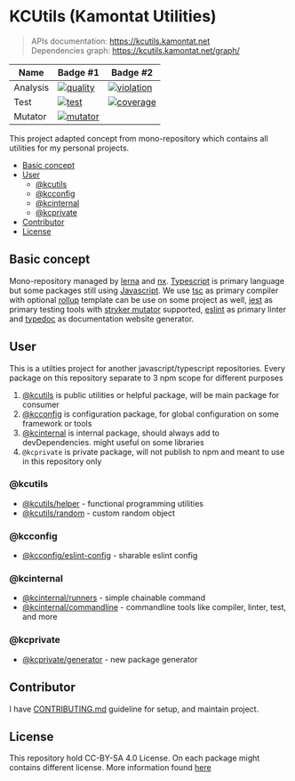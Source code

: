 # KCUtils (Kamontat Utilities)

> APIs documentation: https://kcutils.kamontat.net <br>
> Dependencies graph: https://kcutils.kamontat.net/graph/

| Name     | Badge #1                 | Badge #2                   |
| -------- | ------------------------ | -------------------------- |
| Analysis | [![quality][q_img]][sdb] | [![violation][sv_img]][sv] |
| Test     | [![test][t_img]][t]      | [![coverage][sc_img]][sc]  |
| Mutator  | [![mutator][mt_img]][mt] |

This project adapted concept from mono-repository which contains all utilities for my personal projects.

- [Basic concept](#basic-concept)
- [User](#user)
  - [@kcutils](#kcutils)
  - [@kcconfig](#kcconfig)
  - [@kcinternal](#kcinternal)
  - [@kcprivate](#kcprivate)
- [Contributor](#contributor)
- [License](#license)

## Basic concept

Mono-repository managed by [lerna][lerna_link] and [nx][nx_link]. [Typescript][ts_link] is primary language but some packages still using [Javascript][js_link]. We use [tsc][ts_link] as primary compiler with optional [rollup][rollup_link] template can be use on some project as well, [jest][jest_link] as primary testing tools with [stryker mutator][stryker_link] supported, [eslint][eslint_link] as primary linter and [typedoc][typedoc_link] as documentation website generator.

## User

This is a utilties project for another javascript/typescript repositories.
Every package on this repository separate to 3 npm scope for different purposes

1. [@kcutils][kcutils_npm] is public utilities or helpful package, will be main package for consumer
2. [@kcconfig][kcconfig_npm] is configuration package, for global configuration on some framework or tools
3. [@kcinternal][kcinternal_npm] is internal package, should always add to devDependencies. might useful on some libraries
4. `@kcprivate` is private package, will not publish to npm and meant to use in this repository only

### @kcutils

- [@kcutils/helper][kcu_hpr_gh]      - functional programming utilities
- [@kcutils/random][kcu_rdm_gh]      - custom random object

### @kcconfig

- [@kcconfig/eslint-config][kcc_esl_gh]      - sharable eslint config

### @kcinternal

- [@kcinternal/runners][kci_rn_gh]      - simple chainable command
- [@kcinternal/commandline][kci_cli_gh] - commandline tools like compiler, linter, test, and more

### @kcprivate

- [@kcprivate/generator][kcp_gen_gh]      - new package generator

## Contributor

I have [CONTRIBUTING.md][contributing] guideline for setup, and maintain project.

## License

This repository hold CC-BY-SA 4.0 License. On each package might contains different license. 
More information found [here][license]

<!-- BANNER SECTION -->

[q_img]: https://img.shields.io/sonar/quality_gate/kamontat_kcutils?server=https%3A%2F%2Fsonarcloud.io&style=flat-square
[sv_img]: https://img.shields.io/sonar/violations/kamontat_kcutils?format=long&server=https%3A%2F%2Fsonarcloud.io&style=flat-square
[sc_img]: https://img.shields.io/sonar/coverage/kamontat_kcutils?server=https%3A%2F%2Fsonarcloud.io&style=flat-square
[t_img]: https://img.shields.io/github/workflow/status/kamontat/kcutils/Default/main?style=flat-square
[mt_img]: https://img.shields.io/endpoint?style=flat-square&url=https%3A%2F%2Fbadge-api.stryker-mutator.io%2Fgithub.com%2Fkamontat%2Fkcutils%2Fmain

[sdb]: https://sonarcloud.io/dashboard?id=kamontat_kcutils
[sv]: https://sonarcloud.io/project/issues?id=kamontat_kcutils&resolved=false&types=VULNERABILITY
[sc]: https://sonarcloud.io/component_measures?id=kamontat_kcutils&metric=coverage&view=list
[t]: https://github.com/kamontat/kcutils/actions
[mt]: https://dashboard.stryker-mutator.io/reports/github.com/kamontat/kcutils/main

<!-- USEFUL LINK SECTION -->

[lerna_link]: https://lerna.js.org/
[nx_link]: https://nx.dev/
[js_link]: https://www.javascript.com/
[ts_link]: https://www.typescriptlang.org/
[rollup_link]: https://rollupjs.org/guide/en/
[jest_link]: https://jestjs.io/
[stryker_link]: https://stryker-mutator.io/
[eslint_link]: https://eslint.org/
[typedoc_link]: https://typedoc.org/

<!-- NPM SECTION -->

[kcutils_npm]: https://www.npmjs.com/org/kcutils
[kcconfig_npm]: https://www.npmjs.com/org/kcconfig
[kcinternal_npm]: https://www.npmjs.com/org/kcinternal

<!-- GITHUB SECTION -->

[contributing]: ./CONTRIBUTING.md
[license]: ./LICENSE

[kcu_hpr_gh]: ./packages/public/helper
[kcu_rdm_gh]: ./packages/public/random
[kci_rn_gh]: ./packages/internal/runners
[kci_cli_gh]: ./packages/internal/commandline
[kcc_esl_gh]: ./packages/configs/eslint-config
[kcp_gen_gh]: ./packages/private/generator
